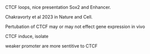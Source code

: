 
CTCF loops, nice presentation Sox2 and Enhancer. 

Chakravorty et al 2023 in Nature and Cell. 

Pertubation of CTCF may or may not effect gene expression in vivo

CTCF induce, isolate

weaker promoter are more sentitive to CTCF

